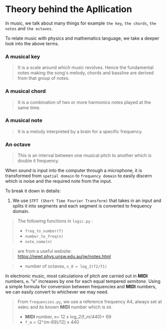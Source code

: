 # Theory behind the Apllication
In music, we talk about many things for example ```the key```, ```the chords```, ```the notes``` and ```the octaves```.

To relate music with physics and mathematics language, we take a deeper look into the above terms.
### A musical key
> It is a scale around which music revolves. Hence the fundamental notes making the song's melody, chords and bassline are derived from that group of notes.

### A musical chord
> It is a combination of two or more harmonics notes played at the same time.

### A musical note
> It is a melody interpreted by a brain for a specific frequency.

### An octave
> This is an interval between one musical pitch to another which is double it frequency.

When sound is input into the computer through a microphone, it is transformed from ```spatial domain``` to ```frequency domain``` to easily discern which is noise and the required note from the input.

To break it down in details:
1. We use ```STFT (Short Time Fourier Transform)``` that takes in an input and splits it into segments and each segment is converted to frequency domain.

> The following functions in ```logic.py``` :
> * ```freq_to_number(f)```
> * ```number_to_freq(n)```
> * ```note_name(n)```

> are from a useful website:
https://newt.phys.unsw.edu.au/jw/notes.html

> * number of octaves, ```n_0 = log_2(f2/f1)```

In electronic music, most calculations of pitch are carried out in **MIDI** numbers, ```m```.  "```m```" increases by one for each equal tempered *semitone*. Using a simple formula for conversion between frequencies and **MIDI** numbers, we can easily convert to whichever we may need.
> From ```frequencies.py```, we use a reference frequency A4, always set at ```440Hz``` and its known **MIDI** number which is ```69```.
> * **MIDI** number, ```m```= 12 x log_2(f_*m*/440)+ 69
> * ```f_m``` = (2^(m-69)/12) x 440
